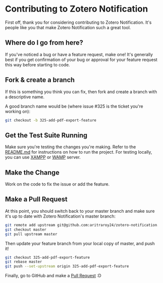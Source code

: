 # Contributing to Zotero Notification

First off, thank you for considering contributing to Zotero Notification. It's people like you that make Zotero Notification such a great tool.

## Where do I go from here?

If you've noticed a bug or have a feature request, make one! It's generally best if you get confirmation of your bug or approval for your feature request this way before starting to code.

## Fork & create a branch

If this is something you think you can fix, then fork and create a branch with a descriptive name.

A good branch name would be (where issue #325 is the ticket you're working on):

```bash
git checkout -b 325-add-pdf-export-feature
```
## Get the Test Suite Running

Make sure you're testing the changes you're making. Refer to the [README.md](README.md) for instructions on how to run the project. For testing locally, you can use [XAMPP](https://www.apachefriends.org/index.html) or [WAMP](http://www.wampserver.com/en/) server.

## Make the Change

Work on the code to fix the issue or add the feature.

## Make a Pull Request

At this point, you should switch back to your master branch and make sure it's up to date with Zotero Notification's master branch:

```bash
git remote add upstream git@github.com:aritraroy24/zotero-notification.git
git checkout master
git pull upstream master
```
Then update your feature branch from your local copy of master, and push it!

```bash
git checkout 325-add-pdf-export-feature
git rebase master
git push --set-upstream origin 325-add-pdf-export-feature
```

Finally, go to GitHub and make a [Pull Request](https://help.github.com/articles/using-pull-requests/) :D